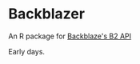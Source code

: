 Backblazer
=======

An R package for [Backblaze's B2 API](https://www.backblaze.com/b2/docs/)

Early days.



